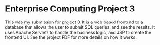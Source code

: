 # Enterprise Computing Project 3

This was my submission for project 3. It is a web based frontend to a database
that allows the user to submit SQL queries, and see the results. It uses Apache
Servlets to handle the business logic, and JSP to create the frontend UI. See 
the project PDF for more details on how it works.
